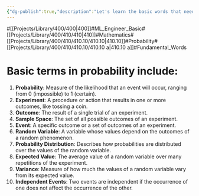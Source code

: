 ```yaml
---
{"dg-publish":true,"description":"Let's learn the basic words that need to be defined strictly in probability theory..","permalink":"/projects/library/400/410/410-10/410-10-a/","dgPassFrontmatter":true,"noteIcon":"0","created":"2024-01-21T17:54:33.152+09:00","updated":"2024-06-20T02:48:55.448+09:00"}
---
```


#[[Projects/Library/400/400\|400]]#ML_Engineer_Basic#[[Projects/Library/400/410/410\|410]]#Mathematics#[[Projects/Library/400/410/410.10/410.10\|410.10]]#Probability#[[Projects/Library/400/410/410.10/410.10 a\|410.10 a]]#Fundamental_Words



# Basic terms in probability include:

1. **Probability**: Measure of the likelihood that an event will occur, ranging from 0 (impossible) to 1 (certain).
2. **Experiment**: A procedure or action that results in one or more outcomes, like tossing a coin.
3. **Outcome**: The result of a single trial of an experiment.
4. **Sample Space**: The set of all possible outcomes of an experiment.
5. **Event**: A specific outcome or a set of outcomes of an experiment.
6. **Random Variable**: A variable whose values depend on the outcomes of a random phenomenon.
7. **Probability Distribution**: Describes how probabilities are distributed over the values of the random variable.
8. **Expected Value**: The average value of a random variable over many repetitions of the experiment.
9. **Variance**: Measure of how much the values of a random variable vary from its expected value.
10. **Independent Events**: Two events are independent if the occurrence of one does not affect the occurrence of the other.




